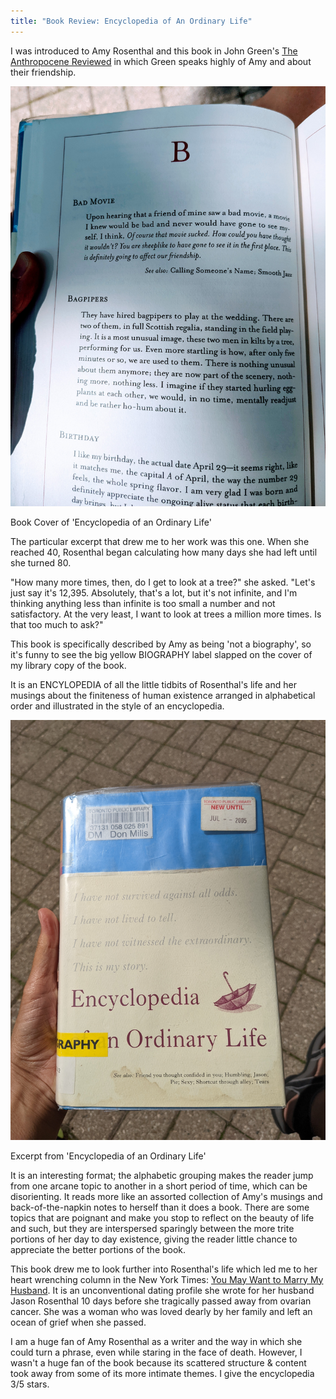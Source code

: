 ```yaml
---
title: "Book Review: Encyclopedia of An Ordinary Life"
---
```


I was introduced to Amy Rosenthal and this book in John Green's [The Anthropocene Reviewed](https://deborah-digges.github.io/2022/05/27/the-anthropocene-reviewed) in which Green speaks highly of Amy and about their friendship.

![Book Cover of Encyclopedia of An Ordinary Life](../images/encyclopedia-ordinary-life-content.jpg)
<div class="align-center">Book Cover of 'Encyclopedia of an Ordinary Life'</div>

The particular excerpt that drew me to her work was this one. When she reached 40, Rosenthal began calculating how many days she had left until she turned 80.

"How many more times, then, do I get to look at a tree?" she asked. "Let's just say it's 12,395. Absolutely, that's a lot, but it's not infinite, and I'm thinking anything less than infinite is too small a number and not satisfactory. At the very least, I want to look at trees a million more times. Is that too much to ask?"

This book is specifically described by Amy as being 'not a biography', so it's funny to see the big yellow BIOGRAPHY label slapped on the cover of my library copy of the book.

It is an ENCYLOPEDIA of all the little tidbits of Rosenthal's life and her musings about the finiteness of human existence arranged in alphabetical order and illustrated in the style of an encyclopedia.

![Book Cover of Encyclopedia of An Ordinary Life](../images/encyclopedia-ordinary-life.jpg)
<div class="align-center">Excerpt from 'Encyclopedia of an Ordinary Life'</div>

It is an interesting format; the alphabetic grouping makes the reader jump from one arcane topic to another in a short period of time, which can be disorienting. It reads more like an assorted collection of Amy's musings and back-of-the-napkin notes to herself than it does a book. There are some topics that are poignant and make you stop to reflect on the beauty of life and such, but they are interspersed sparingly between the more trite portions of her day to day existence, giving the reader little chance to appreciate the better portions of the book.

This book drew me to look further into Rosenthal's life which led me to her heart wrenching column in the New York Times: [You May Want to Marry My Husband](https://www.nytimes.com/2017/03/03/style/modern-love-you-may-want-to-marry-my-husband.html). It is an unconventional dating profile she wrote for her husband Jason Rosenthal 10 days before she tragically passed away from ovarian cancer. She was a woman who was loved dearly by her family and left an ocean of grief when she passed.

I am a huge fan of Amy Rosenthal as a writer and the way in which she could turn a phrase, even while staring in the face of death. However, I wasn't a huge fan of the book because its scattered structure & content took away from some of its more intimate themes. I give the encyclopedia 3/5 stars.
